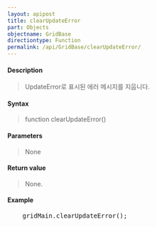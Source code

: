 ```yaml
---
layout: apipost
title: clearUpdateError
part: Objects
objectname: GridBase
directiontype: Function
permalink: /api/GridBase/clearUpdateError/
---
```



#### Description

> UpdateError로 표시된 에러 메시지를 지웁니다.

#### Syntax

> function clearUpdateError()

#### Parameters

> None

#### Return value

> None.

#### Example

<pre class="prettyprint">
    gridMain.clearUpdateError();    
</pre>

